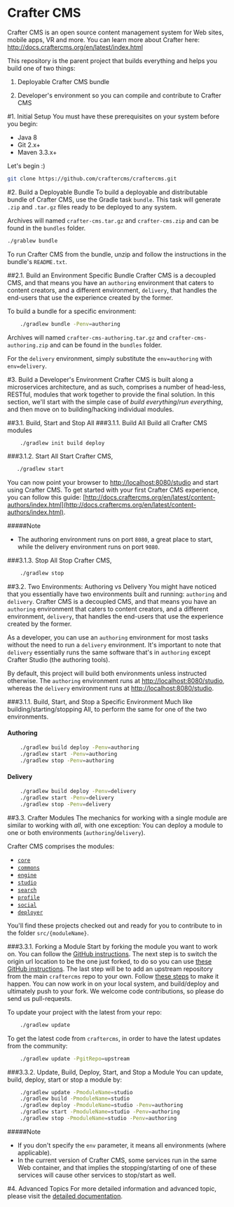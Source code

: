 # Crafter CMS

Crafter CMS is an open source content management system for Web sites, mobile apps, VR and more. You can learn more about Crafter here: http://docs.craftercms.org/en/latest/index.html

This repository is the parent project that builds everything and helps you build one of two things:

1. Deployable Crafter CMS bundle

2. Developer's environment so you can compile and contribute to Crafter CMS

#1. Initial Setup
You must have these prerequisites on your system before you begin:
* Java 8
* Git 2.x+
* Maven 3.3.x+

Let's begin :)

```bash
git clone https://github.com/craftercms/craftercms.git
```

#2. Build a Deployable Bundle
To build a deployable and distributable bundle of Crafter CMS, use the Gradle task `bundle`. This task will generate `.zip` and `.tar.gz` files ready to be deployed to any system.

Archives will named `crafter-cms.tar.gz` and `crafter-cms.zip` and can be found in the `bundles` folder.

```bash
./grablew bundle
```

To run Crafter CMS from the bundle, unzip and follow the instructions in the bundle's `README.txt`.

##2.1. Build an Environment Specific Bundle
Crafter CMS is a decoupled CMS, and that means you have an `authoring` environment that caters to content creators, and a different environment, `delivery`, that handles the end-users that use the experience created by the former.

To build a bundle for a specific environment:

```bash
    ./gradlew bundle -Penv=authoring
```
Archives will named `crafter-cms-authoring.tar.gz` and `crafter-cms-authoring.zip` and can be found in the `bundles` folder.

For the `delivery` environment, simply substitute the `env=authoring` with `env=delivery`.

#3. Build a Developer's Environment
Crafter CMS is built along a microservices architecture, and as such, comprises a number of head-less, RESTful, modules that work together to provide the final solution. In this section, we'll start with the simple case of _build everything_/_run everything_, and then move on to building/hacking individual modules.

##3.1. Build, Start and Stop All 
###3.1.1. Build All
Build all Crafter CMS modules

```bash
    ./gradlew init build deploy
```

###3.1.2. Start All
Start Crafter CMS,
 
 ```bash
    ./gradlew start
```

You can now point your browser to [http://localhost:8080/studio](http://localhost:8080/studio) and start using Crafter CMS. To get started with your first Crafter CMS experience, you can follow this guide: [http://docs.craftercms.org/en/latest/content-authors/index.html](http://docs.craftercms.org/en/latest/content-authors/index.html).

#####Note
* The authoring environment runs on port `8080`, a great place to start, while the delivery environment runs on port 
`9080`.

###3.1.3. Stop All
Stop Crafter CMS,

```bash
    ./gradlew stop
```

##3.2. Two Environments: Authoring vs Delivery
You might have noticed that you essentially have two environments built and running: `authoring` and `delivery`. Crafter CMS is a decoupled CMS, and that means you have an `authoring` environment that caters to content creators, and a different environment, `delivery`, that handles the end-users that use the experience created by the former.

As a developer, you can use an `authoring` environment for most tasks without the need to run a `delivery` environment. It's important to note that `delivery` essentially runs the same software that's in `authoring` except Crafter Studio (the authoring tools).

By default, this project will build both environments unless instructed otherwise. The `authoring` environment runs at [http://localhost:8080/studio](http://localhost:8080/studio), whereas the `delivery` environment runs at [http://localhost:8080/studio](http://localhost:9080/).

###3.1.1. Build, Start, and Stop a Specific Environment
Much like building/starting/stopping All, to perform the same for one of the two environments.

#### Authoring
```bash
    ./gradlew build deploy -Penv=authoring
    ./gradlew start -Penv=authoring
    ./gradlew stop -Penv=authoring
```

#### Delivery
```bash
    ./gradlew build deploy -Penv=delivery
    ./gradlew start -Penv=delivery
    ./gradlew stop -Penv=delivery
```

##3.3. Crafter Modules
The mechanics for working with a single module are similar to working with _all_, with one exception: You can deploy a module to one or both environments (`authoring`/`delivery`).

Crafter CMS comprises the modules:
* [`core`](http://docs.craftercms.org/en/latest/developers/projects/core/index.html)
* [`commons`](http://docs.craftercms.org/en/latest/developers/projects/commons/index.html)
* [`engine`](http://docs.craftercms.org/en/latest/developers/projects/engine/index.html)
* [`studio`](http://docs.craftercms.org/en/latest/developers/projects/studio/index.html)
* [`search`](http://docs.craftercms.org/en/latest/developers/projects/search/index.html)
* [`profile`](http://docs.craftercms.org/en/latest/developers/projects/profile/index.html)
* [`social`](http://docs.craftercms.org/en/latest/developers/projects/social/index.html)
* [`deployer`](http://docs.craftercms.org/en/latest/developers/projects/deployer/index.html)

You'll find these projects checked out and ready for you to contribute to in the folder `src/{moduleName}`.

###3.3.1. Forking a Module
Start by forking the module you want to work on. You can follow the [GitHub instructions](https://help.github.com/articles/fork-a-repo/).
The next step is to switch the origin url location to be the one just forked, to do so you can use [these GitHub instructions](https://help.github.com/articles/changing-a-remote-s-url/).
The last step will be to add an upstream repository from the main `craftercms` repo to your own. Follow [these steps](https://help.github.com/articles/fork-a-repo/#step-3-configure-git-to-sync-your-fork-with-the-original-spoon-knife-repository)
to make it happen.
You can now work in on your local system, and build/deploy and ultimately push to your fork. We welcome code contributions, so please do send us pull-requests.

To update your project with the latest from your repo:

```bash
    ./gradlew update
```

To get the latest code from `craftercms`, in order to have the latest updates from the community:

```bash
    ./gradlew update -PgitRepo=upstream
```

###3.3.2. Update, Build, Deploy, Start, and Stop a Module
You can update, build, deploy, start or stop a module by:

```bash
    ./gradlew update -PmoduleName=studio
    ./gradlew build -PmoduleName=studio
    ./gradlew deploy -PmoduleName=studio -Penv=authoring
    ./gradlew start -PmoduleName=studio -Penv=authoring
    ./gradlew stop -PmoduleName=studio -Penv=authoring
```

#####Note
* If you don't specify the `env` parameter, it means all environments (where applicable).
* In the current version of Crafter CMS, some services run in the same Web container, and that implies the stopping/starting of one of these services will cause other services to stop/start as well.

#4. Advanced Topics
For more detailed information and advanced topic, please visit the [detailed documentation](http://docs.craftercms.org/en/latest/developers/projects/craftercms).
